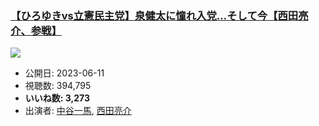 ### [【ひろゆきvs立憲民主党】泉健太に憧れ入党…そして今【西田亮介、参戦】](https://www.youtube.com/watch?v=TpZvH09Id8Y)
[![](https://img.youtube.com/vi/TpZvH09Id8Y/sddefault.jpg)](https://www.youtube.com/watch?v=TpZvH09Id8Y)
-   公開日: 2023-06-11
-   視聴数: 394,795
-   **いいね数: 3,273**
-   出演者: [中谷一馬](/rehacq_fan/people/中谷一馬 "wikilink"), [西田亮介](/rehacq_fan/people/西田亮介 "wikilink")
